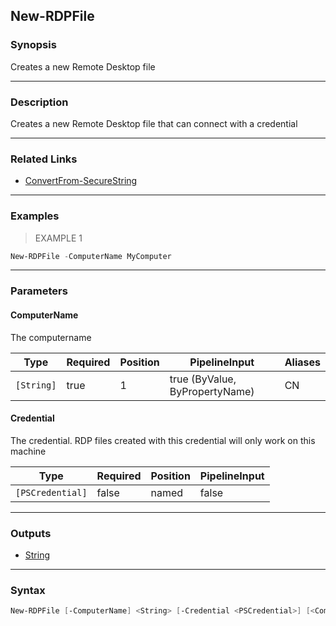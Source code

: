 New-RDPFile
-----------

### Synopsis
Creates a new Remote Desktop file

---

### Description

Creates a new Remote Desktop file that can connect with a credential

---

### Related Links
* [ConvertFrom-SecureString](https://learn.microsoft.com/powershell/module/Microsoft.PowerShell.Security/ConvertFrom-SecureString)

---

### Examples
> EXAMPLE 1

```PowerShell
New-RDPFile -ComputerName MyComputer
```

---

### Parameters
#### **ComputerName**
The computername

|Type      |Required|Position|PipelineInput                 |Aliases|
|----------|--------|--------|------------------------------|-------|
|`[String]`|true    |1       |true (ByValue, ByPropertyName)|CN     |

#### **Credential**
The credential.  RDP files created with this credential will only work on this machine

|Type            |Required|Position|PipelineInput|
|----------------|--------|--------|-------------|
|`[PSCredential]`|false   |named   |false        |

---

### Outputs
* [String](https://learn.microsoft.com/en-us/dotnet/api/System.String)

---

### Syntax
```PowerShell
New-RDPFile [-ComputerName] <String> [-Credential <PSCredential>] [<CommonParameters>]
```
